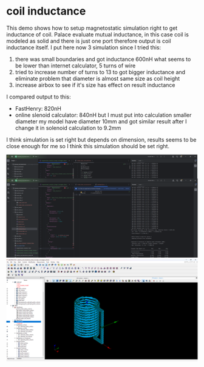 # coil inductance
This demo shows how to setup magnetostatic simulation right to get inductance of coil. Palace evaluate mutual inductance, in this case coil is modeled as solid and there is just one port therefore output is coil inductance itself.
I put here now 3 simulation since I tried this:
  1. there was small boundaries and got inductance 600nH what seems to be lower than internet calculator, 5 turns of wire
  2. tried to increase number of turns to 13 to got bigger inductance and eliminate problem that diameter is almost same size as coil height
  3. increase airbox to see if it's size has effect on result inductance

I compared output to this:
  - FastHenry: 820nH
  - online slenoid calculator: 840nH but I must put into calculation smaller diameter my model have diameter 10mm and got similar result after I change it in solenoid calculation to 9.2mm

I think simulation is set right but depends on dimension, results seems to be close enough for me so I think this simulation should be set right.

![image](./documentation/python_ide_simulation.png)
![image](./documentation/salome_coil.png)
